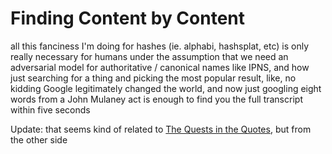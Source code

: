 # Finding Content by Content

all this fanciness I'm doing for hashes (ie. alphabi, hashsplat, etc) is only really necessary for humans under the assumption that we need an adversarial model for authoritative / canonical names like IPNS, and how just searching for a thing and picking the most popular result, like, no kidding Google legitimately changed the world, and now just googling eight words from a John Mulaney act is enough to find you the full transcript within five seconds

Update: that seems kind of related to [The Quests in the Quotes](73bf679b-4732-4ed1-929d-5dce9c163fd7.md), but from the other side
